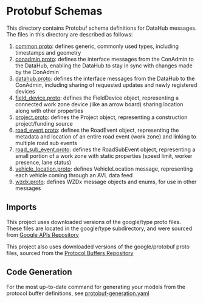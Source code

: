 # Protobuf Schemas

This directory contains Protobuf schema definitions for DataHub messages. The files in this directory are described as follows:

1. [common.proto](common.proto): defines generic, commonly used types, including timestamps and geometry
2. [conadmin.proto](conadmin.proto): defines the interface messages from the ConAdmin to the DataHub, enabling the DataHub to stay in sync with changes made by the ConAdmin
3. [datahub.proto](datahub.proto): defines the interface messages from the DataHub to the ConAdmin, including sharing of requested updates and newly registered devices
4. [field_device.proto](field_device.proto): defines the FieldDevice object, representing a connected work zone device (like an arrow board) sharing location along with other properties
5. [project.proto](project.proto): defines the Project object, representing a construction project/funding source
6. [road_event.proto](road_event.proto): defines the RoadEvent object, representing the metadata and location of an entire road event (work zone) and linking to multiple road sub events
7. [road_sub_event.proto](road_sub_event.proto): defines the RoadSubEvent object, representing a small portion of a work zone with static properties (speed limit, worker presence, lane status)
8. [vehicle_location.proto](vehicle_location.proto): defines VehicleLocation message, representing each vehicle coming through an AVL data feed
9. [wzdx.proto](wzdx.proto): defines WZDx message objects and enums, for use in other messages

## Imports

This project uses downloaded versions of the google/type proto files. These files are located in the google/type subdirectory, and were sourced from [Google APIs Repository](https://github.com/googleapis/googleapis/tree/master/google/type)

This project also uses downloaded versions of the google/protobuf proto files, sourced from the [Protocol Buffers Repository](https://github.com/protocolbuffers/protobuf/tree/main/src/google/protobuf)

## Code Generation

For the most up-to-date command for generating your models from the protocol buffer definitions, see [protobuf-generation.yaml](../.github/workflows/protobuf-generation.yml)
